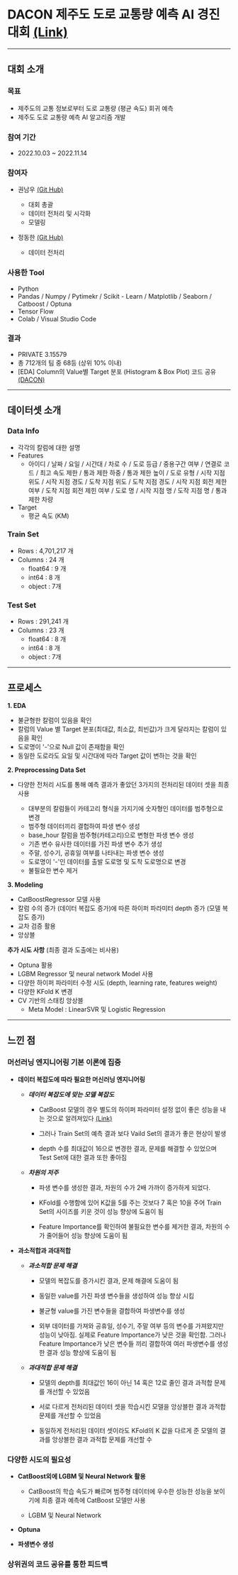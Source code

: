 # DACON 제주도 도로 교통량 예측 AI 경진대회 [(Link)](https://dacon.io/competitions/official/235985/leaderboard)

---

## 대회 소개

### 목표

* 제주도의 교통 정보로부터 도로 교통량 (평균 속도) 회귀 예측
* 제주도 도로 교통량 예측 AI 알고리즘 개발

### 참여 기간

* 2022.10.03 ~ 2022.11.14

### 참여자

* 권남우 [(Git Hub)](https://github.com/namwootree)
  - 대회 총괄 
  - 데이터 전처리 및 시각화
  - 모델링
  
* 정동한 [(Git Hub)](https://github.com/HansJeoung)
  - 데이터 전처리

### 사용한 Tool

* Python
* Pandas / Numpy / Pytimekr / Scikit - Learn / Matplotlib / Seaborn / Catboost / Optuna
* Tensor Flow
* Colab / Visual Studio Code

### 결과

* PRIVATE 3.15579
* 총 712개의 팀 중 68등 (상위 10% 이내)
* [EDA] Column의 Value별 Target 분포 (Histogram & Box Plot) 코드 공유 [(DACON)](https://dacon.io/competitions/official/235985/codeshare/6794?page=1&dtype=recent)

---

## 데이터셋 소개

### Data Info

* 각각의 칼럼에 대한 설명
* Features 
  * 아이디 / 날짜 / 요일 / 시간대 / 차로 수 / 도로 등급 / 중용구간 여부 / 연결로 코드 / 최고 속도 제한 / 통과 제한 하중 / 통과 제한 높이 / 도로 유형 / 시작 지점 위도 / 시작 지점 경도 / 도착 지점 위도 / 도착 지점 경도 / 시작 지점 회전 제한 여부 / 도착 지점 회전 제힌 여부 / 도로 명 / 시작 지점 명 / 도작 지점 명 / 통과 제한 차량
* Target
  * 평균 속도 (KM)

### Train Set

* Rows : 4,701,217 개
* Columns : 24 개
  * float64 : 9 개
  * int64 : 8 개
  * object : 7개

### Test Set

* Rows : 291,241 개
* Columns : 23 개
  * float64 : 8 개
  * int64 : 8 개
  * object : 7개
  
---

## 프로세스

**1. EDA**

  * 불균형한 칼럼이 있음을 확인
  * 칼럼의 Value 별 Target 분포(최대값, 최소값, 최빈값)가 크게 달라지는 칼럼이 있음을 확인
  * 도로명이 '-'으로 Null 값이 존재함을 확인
  * 동일한 도로라도 요일 및 시간대에 따라 Target 값이 변하는 것을 확인
  
**2. Preprocessing Data Set**

  * 다양한 전처리 시도를 통해 예측 결과가 좋았던 3가지의 전처리된 데이터 셋을 최종 사용
  
    * 대부분의 칼럼들이 카테고리 형식을 가지기에 숫자형인 데이터를 범주형으로 변경
    * 범주형 데이터끼리 결헙하여 파생 변수 생성
    * base_hour 칼럼을 범주형(카테고리)으로 변형한 파생 변수 생성
    * 기존 변수 유사한 데이터를 가진 파생 변수 추가 생성
    * 주말, 성수기, 공휴일 여부를 나타내는 파생 변수 생성
    * 도로명이 '-'인 데이터를 출발 도로명 및 도착 도로명으로 변경
    * 불필요한 변수 제거

**3. Modeling**

  * CatBoostRegressor 모델 사용
  * 칼럼 수의 증가 (데이터 복잡도 증가)에 따른 하이퍼 파라미터 depth 증가 (모델 복잡도 증가)
  * 교차 검증 활용
  * 앙상블
  
**추가 시도 사항** (최종 결과 도출에는 비사용)
  * Optuna 활용
  * LGBM Regressor 및 neural network Model 사용
  * 다양한 하이퍼 파라미터 수정 시도 (depth, learning rate, features weight)
  * 다양한 KFold K 변경
  * CV 기반의 스태킹 앙상블
    * Meta Model : LinearSVR 및 Logistic Regression

---

## 느낀 점

### 머선러닝 엔지니어링 기본 이론에 집중

* **데이터 복잡도에 따라 필요한 머신러닝 엔지니어링**

  * ***데이터 복잡도에 맞는 모델 복잡도***
  
    - CatBoost 모델의 경우 별도의 하이퍼 파라미터 설정 없이 좋은 성능을 내는 것으로 알려져있다 [(Link)](https://catboost.ai/)
    
    - 그러나 Train Set의 예측 결과 보다 Vaild Set의 결과가 좋은 현상이 발생
    
    - depth 수를 최대값이 16으로 변경한 결과, 문제를 해결할 수 있었으며 Test Set에 대한 결과 또한 좋아짐
  
  * ***차원의 저주***
  
    - 파생 변수를 생성한 결과, 차원의 수가 2배 가까이 증가하게 되었다.
    
    - KFold를 수행함에 있어 K값을 5를 주는 것보다 7 혹은 10을 주어 Train Set의 사이즈를 키운 것이 성능 향상에 도움이 됨
    
    - Feature Importance를 확인하여 불필요한 변수를 제거한 결과, 차원의 수가 줄어들어 성능 향상에 도움이 됨
  
* **과소적합과 과대적합**

  * ***과소적합 문제 해결***
  
    - 모델의 복잡도를 증가시킨 결과, 문제 해결에 도움이 됨
    
    - 동일한 value를 가진 파생 변수들을 생성하여 성능 향상 시킴
    
    - 불균형 value를 가진 변수들을 결합하여 파생변수를 생성
    
    - 외부 데이터를 가져와 공휴일, 성수기, 주말 여부 등의 변수를 가져왔지만 성능이 낮아짐. 실제로 Feature Importance가 낮은 것을 확인함. 그러나 Feature Importance가 낮은 변수들 끼리 결합하여 여러 파생변수를 생성한 결과 성능 향상에 도움이 됨
  
  * ***과대적합 문제 해결***
    
    - 모델의 depth를 최대값인 16이 아닌 14 혹은 12로 줄인 결과 과적합 문제를 개선할 수 있었음

    - 서로 다르게 전처리된 데이터 셋을 학습시킨 모델을 앙상블한 결과 과적합 문제를 개선할 수 있었음

    - 동일하게 전처리된 데이터 셋이라도 KFold의 K 값을 다르게 준 모델의 결과를 앙상블한 결과 과적합 문제를 개선할 수 

### 다양한 시도의 필요성

  * **CatBoost외에 LGBM 및 Neural Network 활용**

    - CatBoost의 학습 속도가 빠르며 범주형 데이터에 우수한 성능한 성능을 보이기에 최종 결과 예측에 CatBoost 모델만 사용

    - LGBM 및 Neural Network
  
  * **Optuna**
  
  * **파생변수 생성**


### 상위권의 코드 공유를 통한 피드백



